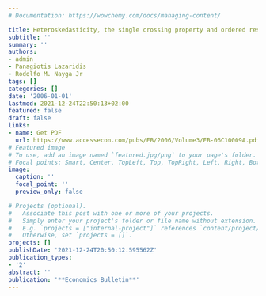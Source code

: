 ```yaml
---
# Documentation: https://wowchemy.com/docs/managing-content/

title: Heteroskedasticity, the single crossing property and ordered response models
subtitle: ''
summary: ''
authors:
- admin
- Panagiotis Lazaridis
- Rodolfo M. Nayga Jr
tags: []
categories: []
date: '2006-01-01'
lastmod: 2021-12-24T22:50:13+02:00
featured: false
draft: false
links: 
- name: Get PDF
  url: https://www.accessecon.com/pubs/EB/2006/Volume3/EB-06C10009A.pdf
# Featured image
# To use, add an image named `featured.jpg/png` to your page's folder.
# Focal points: Smart, Center, TopLeft, Top, TopRight, Left, Right, BottomLeft, Bottom, BottomRight.
image:
  caption: ''
  focal_point: ''
  preview_only: false

# Projects (optional).
#   Associate this post with one or more of your projects.
#   Simply enter your project's folder or file name without extension.
#   E.g. `projects = ["internal-project"]` references `content/project/deep-learning/index.md`.
#   Otherwise, set `projects = []`.
projects: []
publishDate: '2021-12-24T20:50:12.595562Z'
publication_types:
- '2'
abstract: ''
publication: '**Economics Bulletin**'
---
```

